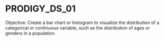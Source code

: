 # PRODIGY_DS_01
Objective: Create a bar chart or histogram to visualize the distribution of a categorical or continuous variable, such as the distribution of ages or genders in a population.
